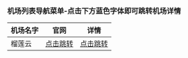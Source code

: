 ### 机场列表导航菜单-点击下方蓝色字体即可跳转机场详情
|机场名字 |官网     |详情     |
|--------|--------|--------|
| 榴莲云 | [点击跳转](https://apps.apple.com/us/app/shadowrocket/id932747118) | [点击跳转](https://apps.apple.com/us/app/shadowrocket/id932747118)
